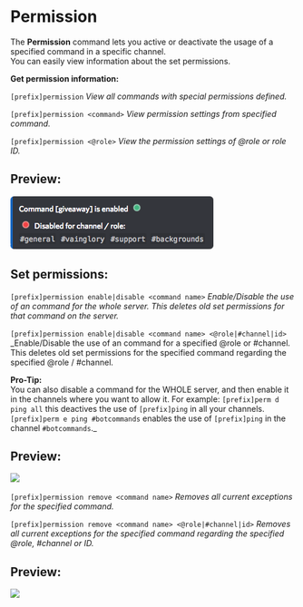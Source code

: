 # Permission

The **Permission** command lets you active or deactivate the usage of a specified command in a specific channel.  
You can easily view information about the set permissions.

**Get permission information:**

`[prefix]permission` _View all commands with special permissions defined._

`[prefix]permission <command>` _View permission settings from specified command._

`[prefix]permission <@role>` _View the permission settings of @role or role ID._

## Preview:

![](../../.gitbook/assets/permga.png)

## Set permissions:

`[prefix]permission enable|disable <command name>` _Enable/Disable the use of an command for the whole server. This deletes old set permissions for that command on the server._

`[prefix]permission enable|disable <command name> <@role|#channel|id>` _Enable/Disable the use of an command for a specified @role or \#channel. This deletes old set permissions for the specified command regarding the specified @role / \#channel.  
  
**Pro-Tip:**  
You can also disable a command for the WHOLE server, and then enable it in the channels where you want to allow it. For example: `[prefix]perm d ping all` this deactives the use of `[prefix]ping` in all your channels. `[prefix]perm e ping #botcommands` enables the use of `[prefix]ping` in the channel `#botcommands`._

## Preview:

![](../../.gitbook/assets/permissioncommanddisable.png)

`[prefix]permission remove <command name>` _Removes all current exceptions for the specified command._

`[prefix]permission remove <command name> <@role|#channel|id>` _Removes all current exceptions for the specified command regarding the specified @role, \#channel or ID._

## Preview:

![](../../.gitbook/assets/permissioncommandroledisable.png)



